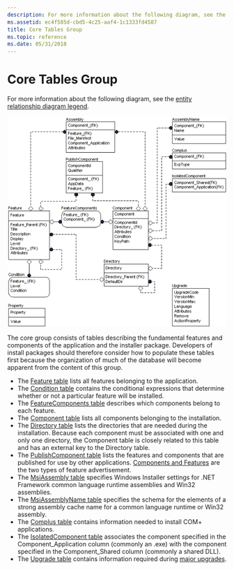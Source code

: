 ```yaml
---
description: For more information about the following diagram, see the entity relationship diagram legend.
ms.assetid: ec4f585d-cbd5-4c25-aaf4-1c1333fd4587
title: Core Tables Group
ms.topic: reference
ms.date: 05/31/2018
---
```


# Core Tables Group

For more information about the following diagram, see the [entity relationship diagram legend](entity-relationship-diagram-legend.md).

![core tables group](images/core.png)

The core group consists of tables describing the fundamental features and components of the application and the installer package. Developers of install packages should therefore consider how to populate these tables first because the organization of much of the database will become apparent from the content of this group.

-   The [Feature table](feature-table.md) lists all features belonging to the application.
-   The [Condition table](condition-table.md) contains the conditional expressions that determine whether or not a particular feature will be installed.
-   The [FeatureComponents table](featurecomponents-table.md) describes which components belong to each feature.
-   The [Component table](component-table.md) lists all components belonging to the installation.
-   The [Directory table](directory-table.md) lists the directories that are needed during the installation. Because each component must be associated with one and only one directory, the Component table is closely related to this table and has an external key to the Directory table.
-   The [PublishComponent table](publishcomponent-table.md) lists the features and components that are published for use by other applications. [Components and Features](components-and-features.md) are the two types of feature advertisement.
-   The [MsiAssembly table](msiassembly-table.md) specifies Windows Installer settings for .NET Framework common language runtime assemblies and Win32 assemblies.
-   The [MsiAssemblyName table](msiassemblyname-table.md) specifies the schema for the elements of a strong assembly cache name for a common language runtime or Win32 assembly.
-   The [Complus table](complus-table.md) contains information needed to install COM+ applications.
-   The [IsolatedComponent table](isolatedcomponent-table.md) associates the component specified in the Component\_Application column (commonly an .exe) with the component specified in the Component\_Shared column (commonly a shared DLL).
-   The [Upgrade table](upgrade-table.md) contains information required during [major upgrades](major-upgrades.md).

 

 



